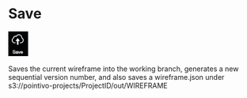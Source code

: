 # Save

![](../.gitbook/assets/save.jpg)

Saves the current wireframe into the working branch, generates a new sequential version number, and also saves a wireframe.json under s3://pointivo-projects/ProjectID/out/WIREFRAME

